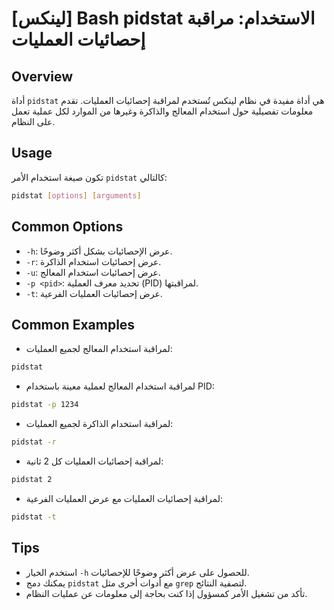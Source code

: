 # [لينكس] Bash pidstat الاستخدام: مراقبة إحصائيات العمليات

## Overview
أداة `pidstat` هي أداة مفيدة في نظام لينكس تُستخدم لمراقبة إحصائيات العمليات. تقدم معلومات تفصيلية حول استخدام المعالج والذاكرة وغيرها من الموارد لكل عملية تعمل على النظام.

## Usage
تكون صيغة استخدام الأمر `pidstat` كالتالي:

```bash
pidstat [options] [arguments]
```

## Common Options
- `-h`: عرض الإحصائيات بشكل أكثر وضوحًا.
- `-r`: عرض إحصائيات استخدام الذاكرة.
- `-u`: عرض إحصائيات استخدام المعالج.
- `-p <pid>`: تحديد معرف العملية (PID) لمراقبتها.
- `-t`: عرض إحصائيات العمليات الفرعية.

## Common Examples
- لمراقبة استخدام المعالج لجميع العمليات:
```bash
pidstat
```

- لمراقبة استخدام المعالج لعملية معينة باستخدام PID:
```bash
pidstat -p 1234
```

- لمراقبة استخدام الذاكرة لجميع العمليات:
```bash
pidstat -r
```

- لمراقبة إحصائيات العمليات كل 2 ثانية:
```bash
pidstat 2
```

- لمراقبة إحصائيات العمليات مع عرض العمليات الفرعية:
```bash
pidstat -t
```

## Tips
- استخدم الخيار `-h` للحصول على عرض أكثر وضوحًا للإحصائيات.
- يمكنك دمج `pidstat` مع أدوات أخرى مثل `grep` لتصفية النتائج.
- تأكد من تشغيل الأمر كمسؤول إذا كنت بحاجة إلى معلومات عن عمليات النظام.